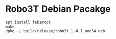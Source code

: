 # Robo3T Debian Pacakge

    apt install fakeroot
    make
    dpkg -i build/release/robo3t_1.4.1_amd64.deb
